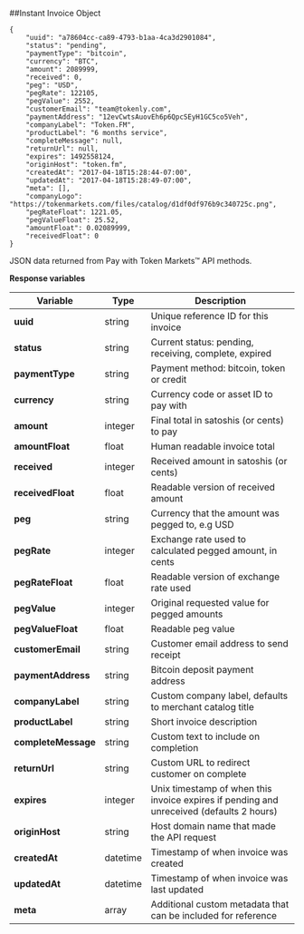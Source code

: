##Instant Invoice Object

```
{
    "uuid": "a78604cc-ca89-4793-b1aa-4ca3d2901084",
    "status": "pending",
    "paymentType": "bitcoin",
    "currency": "BTC",
    "amount": 2089999,
    "received": 0,
    "peg": "USD",
    "pegRate": 122105,
    "pegValue": 2552,
    "customerEmail": "team@tokenly.com",
    "paymentAddress": "12evCwtsAuovEh6p6QpcSEyH1GC5co5Veh",
    "companyLabel": "Token.FM",
    "productLabel": "6 months service",
    "completeMessage": null,
    "returnUrl": null,
    "expires": 1492558124,
    "originHost": "token.fm",
    "createdAt": "2017-04-18T15:28:44-07:00",
    "updatedAt": "2017-04-18T15:28:49-07:00",
    "meta": [],
    "companyLogo": "https://tokenmarkets.com/files/catalog/d1df0df976b9c340725c.png",
    "pegRateFloat": 1221.05,
    "pegValueFloat": 25.52,
    "amountFloat": 0.02089999,
    "receivedFloat": 0
}
```

JSON data returned from Pay with Token Markets&trade; API methods.


**Response variables**

Variable            | Type     | Description
------------------- | --------- | ------------
**uuid**            |  string   | Unique reference ID for this invoice
**status**          |  string   | Current status: pending, receiving, complete, expired
**paymentType**     |  string   | Payment method: bitcoin, token or credit
**currency**        |  string   | Currency code or asset ID to pay with
**amount**          |  integer  | Final total in satoshis (or cents) to pay
**amountFloat**     |  float    | Human readable invoice total
**received**        |  integer  | Received amount in satoshis (or cents)
**receivedFloat**   |  float    | Readable version of received amount
**peg**             |  string   | Currency that the amount was pegged to, e.g USD
**pegRate**         |  integer  | Exchange rate used to calculated pegged amount, in cents
**pegRateFloat**    |  float    | Readable version of exchange rate used
**pegValue**        |  integer  | Original requested value for pegged amounts
**pegValueFloat**   |  float    | Readable peg value
**customerEmail**   |  string   | Customer email address to send receipt
**paymentAddress**  |  string   | Bitcoin deposit payment address
**companyLabel**    |  string   | Custom company label, defaults to merchant catalog title
**productLabel**    |  string   | Short invoice description
**completeMessage** |  string   | Custom text to include on completion
**returnUrl**       |  string   | Custom URL to redirect customer on complete
**expires**         |  integer  | Unix timestamp of when this invoice expires if pending and unreceived (defaults 2 hours)
**originHost**      |  string   | Host domain name that made the API request
**createdAt**       |  datetime | Timestamp of when invoice was created
**updatedAt**       |  datetime | Timestamp of when invoice was last updated
**meta**            |  array    | Additional custom metadata that can be included for reference



